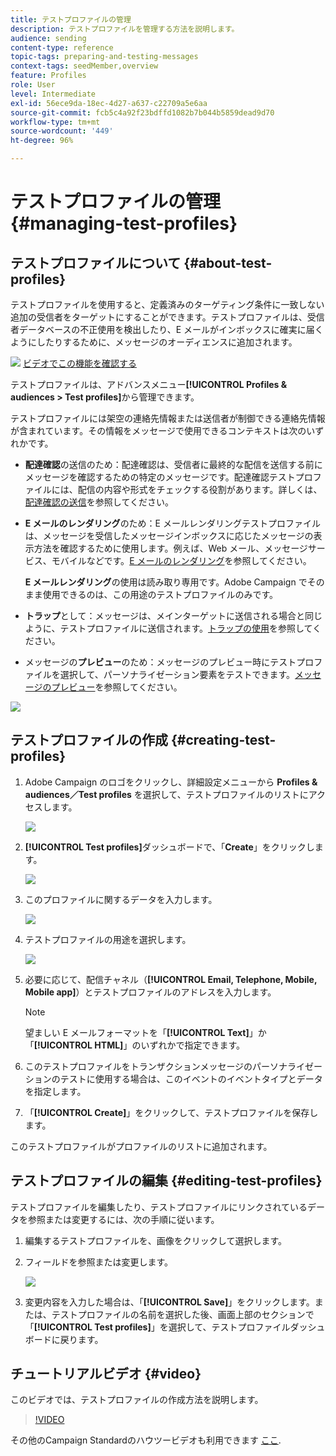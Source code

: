 ```yaml
---
title: テストプロファイルの管理
description: テストプロファイルを管理する方法を説明します。
audience: sending
content-type: reference
topic-tags: preparing-and-testing-messages
context-tags: seedMember,overview
feature: Profiles
role: User
level: Intermediate
exl-id: 56ece9da-18ec-4d27-a637-c22709a5e6aa
source-git-commit: fcb5c4a92f23bdffd1082b7b044b5859dead9d70
workflow-type: tm+mt
source-wordcount: '449'
ht-degree: 96%

---
```


# テストプロファイルの管理 {#managing-test-profiles}

## テストプロファイルについて {#about-test-profiles}

テストプロファイルを使用すると、定義済みのターゲティング条件に一致しない追加の受信者をターゲットにすることができます。テストプロファイルは、受信者データベースの不正使用を検出したり、E メールがインボックスに確実に届くようにしたりするために、メッセージのオーディエンスに追加されます。

![](assets/do-not-localize/how-to-video.png) [ビデオでこの機能を確認する](#video)

テストプロファイルは、アドバンスメニュー&#x200B;**[!UICONTROL Profiles & audiences > Test profiles]**&#x200B;から管理できます。

テストプロファイルには架空の連絡先情報または送信者が制御できる連絡先情報が含まれています。その情報をメッセージで使用できるコンテキストは次のいずれかです。

* **配達確認**&#x200B;の送信のため：配達確認は、受信者に最終的な配信を送信する前にメッセージを確認するための特定のメッセージです。配達確認テストプロファイルには、配信の内容や形式をチェックする役割があります。詳しくは、[配達確認の送信](../../sending/using/sending-proofs.md)を参照してください。
* **E メールのレンダリング**&#x200B;のため：E メールレンダリングテストプロファイルは、メッセージを受信したメッセージインボックスに応じたメッセージの表示方法を確認するために使用します。例えば、Web メール、メッセージサービス、モバイルなどです。[E メールのレンダリング](../../sending/using/email-rendering.md)を参照してください。

   **E メールレンダリング**&#x200B;の使用は読み取り専用です。Adobe Campaign でそのまま使用できるのは、この用途のテストプロファイルのみです。

* **トラップ**&#x200B;として：メッセージは、メインターゲットに送信される場合と同じように、テストプロファイルに送信されます。[トラップの使用](../../sending/using/using-traps.md)を参照してください。
* メッセージの&#x200B;**プレビュー**&#x200B;のため：メッセージのプレビュー時にテストプロファイルを選択して、パーソナライゼーション要素をテストできます。[メッセージのプレビュー](/help/sending/using/previewing-messages.md)を参照してください。

![](assets/test_profile.png)

## テストプロファイルの作成 {#creating-test-profiles}

1. Adobe Campaign のロゴをクリックし、詳細設定メニューから **Profiles &amp; audiences／Test profiles** を選択して、テストプロファイルのリストにアクセスします。

   ![](assets/test_profile_creation_1.png)

1. **[!UICONTROL Test profiles]**&#x200B;ダッシュボードで、「**Create**」をクリックします。

   ![](assets/test_profile_creation_2.png)

1. このプロファイルに関するデータを入力します。

   ![](assets/test_profile_creation_3.png)

1. テストプロファイルの用途を選択します。

   ![](assets/test_profile_creation_4.png)

1. 必要に応じて、配信チャネル（**[!UICONTROL Email, Telephone, Mobile, Mobile app]**）とテストプロファイルのアドレスを入力します。

   >[!NOTE]
   >
   >望ましい E メールフォーマットを「**[!UICONTROL Text]**」か「**[!UICONTROL HTML]**」のいずれかで指定できます。

1. このテストプロファイルをトランザクションメッセージのパーソナライゼーションのテストに使用する場合は、このイベントのイベントタイプとデータを指定します。
1. 「**[!UICONTROL Create]**」をクリックして、テストプロファイルを保存します。

このテストプロファイルがプロファイルのリストに追加されます。

## テストプロファイルの編集 {#editing-test-profiles}

テストプロファイルを編集したり、テストプロファイルにリンクされているデータを参照または変更するには、次の手順に従います。

1. 編集するテストプロファイルを、画像をクリックして選択します。
1. フィールドを参照または変更します。

   ![](assets/test_profile_edit.png)

1. 変更内容を入力した場合は、「**[!UICONTROL Save]**」をクリックします。または、テストプロファイルの名前を選択した後、画面上部のセクションで「**[!UICONTROL Test profiles]**」を選択して、テストプロファイルダッシュボードに戻ります。

## チュートリアルビデオ {#video}

このビデオでは、テストプロファイルの作成方法を説明します。

>[!VIDEO](https://video.tv.adobe.com/v/24094?quality=12)

その他のCampaign Standardのハウツービデオも利用できます [ここ](https://experienceleague.adobe.com/docs/campaign-standard-learn/tutorials/overview.html?lang=ja).
